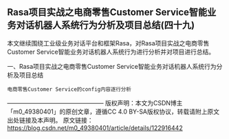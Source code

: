 ## Rasa项目实战之电商零售Customer Service智能业务对话机器人系统行为分析及项目总结(四十九)

本文继续围绕工业级业务对话平台和框架Rasa，对Rasa项目实战之电商零售Customer Service智能业务对话机器人系统行为进行分析并对项目进行总结。

一、Rasa项目实战之电商零售Customer Service智能业务对话机器人系统行为分析及项目总结

    电商零售Customer Service的config内容逐行分析

   

————————————————
版权声明：本文为CSDN博主「m0_49380401」的原创文章，遵循CC 4.0 BY-SA版权协议，转载请附上原文出处链接及本声明。
原文链接：https://blog.csdn.net/m0_49380401/article/details/122916442
